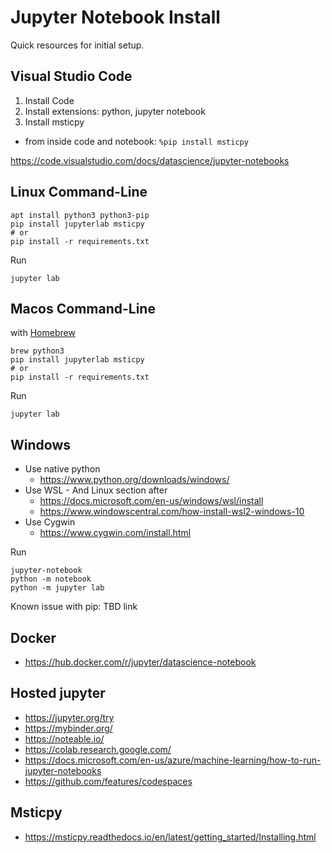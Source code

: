 # Jupyter Notebook Install

Quick resources for initial setup.

## Visual Studio Code

1. Install Code
1. Install extensions: python, jupyter notebook
1. Install msticpy
  * from inside code and notebook: `%pip install msticpy`

https://code.visualstudio.com/docs/datascience/jupyter-notebooks

## Linux Command-Line

```
apt install python3 python3-pip
pip install jupyterlab msticpy
# or
pip install -r requirements.txt
```

Run
```
jupyter lab
```

## Macos Command-Line

with [Homebrew](https://brew.sh/)

```
brew python3
pip install jupyterlab msticpy
# or
pip install -r requirements.txt
```

Run
```
jupyter lab
```

## Windows

* Use native python
  * https://www.python.org/downloads/windows/
* Use WSL - And Linux section after
  * https://docs.microsoft.com/en-us/windows/wsl/install
  * https://www.windowscentral.com/how-install-wsl2-windows-10
* Use Cygwin
  * https://www.cygwin.com/install.html

Run
```
jupyter-notebook
python -m notebook
python -m jupyter lab
```

Known issue with pip: TBD link

## Docker

* https://hub.docker.com/r/jupyter/datascience-notebook

## Hosted jupyter

* https://jupyter.org/try
* https://mybinder.org/
* https://noteable.io/
* https://colab.research.google.com/
* https://docs.microsoft.com/en-us/azure/machine-learning/how-to-run-jupyter-notebooks
* https://github.com/features/codespaces

## Msticpy

* https://msticpy.readthedocs.io/en/latest/getting_started/Installing.html
